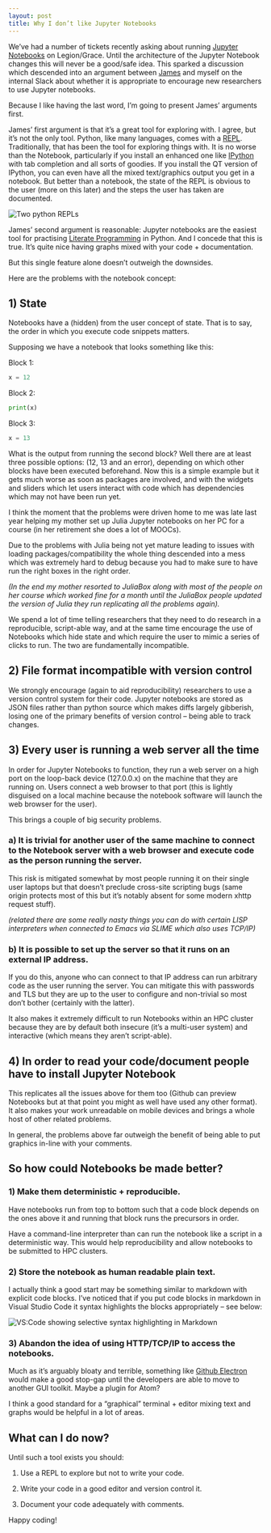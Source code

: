 ```yaml
---
layout: post
title: Why I don’t like Jupyter Notebooks
---
```


We’ve had a number of tickets recently asking about running [Jupyter Notebooks](https://jupyter.org/) on  Legion/Grace. Until the architecture of the Jupyter Notebook changes this will never be a good/safe idea.  This sparked a discussion which descended into an argument between [James](https://twitter.com/jamespjh) and myself on the internal Slack about whether it is appropriate to encourage new researchers to use Jupyter notebooks.

Because I like having the last word, I’m going to present James’ arguments first.  

James’ first argument is that it’s a great tool for exploring with.  I agree, but it’s not the only tool. Python, like many languages, comes with a [REPL](https://en.wikipedia.org/wiki/Read%E2%80%93eval%E2%80%93print_loop).  Traditionally, that has been the tool for exploring things with.  It is no worse than the Notebook, particularly if you install an enhanced one like [IPython](https://ipython.org/install.html) with tab completion and all sorts of goodies.  If you install the QT version of IPython, you can even have all the mixed text/graphics output you get in a notebook.  But better than a notebook, the state of the REPL is obvious to the user (more on this later) and the steps the user has taken are documented.

![Two python REPLs](/images/repl.png)

James’ second argument is reasonable: Jupyter notebooks are the easiest tool for practising [Literate Programming](https://en.wikipedia.org/wiki/Literate_programming) in Python.  And I concede that this is true.  It’s quite nice having graphs mixed with your code + documentation.  

But this single feature alone doesn’t outweigh the downsides.

Here are the problems with the notebook concept:

## 1) State

Notebooks have a (hidden) from the user concept of state.  That is to say, the order in which you execute code snippets matters.

Supposing we have a notebook that looks something like this:

Block 1:
```python
x = 12
```

Block 2:
```python
print(x)
```

Block 3:
```python
x = 13
```

What is the output from running the second block?  Well there are at least three possible options: (12, 13 and an error), depending on which other blocks have been executed beforehand.  Now this is a simple example but it gets much worse as soon as packages are involved, and with the widgets and sliders which let users interact with code which has dependencies which may not have been run yet.

I think the moment that the problems were driven home to me was late last year helping my mother set up Julia Jupyter notebooks on her PC for a course (in her retirement she does a lot of MOOCs).

Due to the problems with Julia being not yet mature leading to issues with loading packages/compatibility the whole thing descended into a mess which was extremely hard to debug because you had to make sure to have run the right boxes in the right order.

*(In the end my mother resorted to JuliaBox along with most of the people on her course which worked fine for a month until the JuliaBox people updated the version of Julia they run replicating all the problems again).*

We spend a lot of time telling researchers that they need to do research in a reproducible, script-able way, and at the same time encourage the use of Notebooks which hide state and which require the user to mimic a series of clicks to run.  The two are fundamentally incompatible.

## 2) File format incompatible with version control

We strongly encourage (again to aid reproducibility) researchers to use a version control system for their code.  Jupyter notebooks are stored as JSON files rather than python source which makes diffs largely gibberish, losing one of the primary benefits of version control – being able to track changes.

## 3) Every user is running a web server all the time

In order for Jupyter Notebooks to function, they run a web server on a high port on the loop-back device (127.0.0.x) on the machine that they are running on.  Users connect a web browser to that port (this is lightly disguised on a local machine because the notebook software will launch the web browser for the user).

This brings a couple of big security problems.

### a) It is trivial for another user of the same machine to connect to the Notebook server with a web browser and execute code as the person running the server.  

This risk is mitigated somewhat by most people running it on their single user laptops but that doesn’t preclude cross-site scripting bugs (same origin protects most of this but it’s notably absent for some modern xhttp request stuff).

*(related there are some really nasty things you can do with certain LISP interpreters when connected to Emacs via SLIME which also uses  TCP/IP)*

### b) It is possible to set up the server so that it runs on an external IP address.  

If you do this, anyone who can connect to that IP address can run arbitrary code as the user running the server.  You can mitigate this with passwords and TLS but they are up to the user to configure and non-trivial so most don’t bother (certainly with the latter).

It also makes it extremely difficult to run Notebooks within an HPC cluster because they are by default both insecure (it’s a multi-user system) and interactive (which means they aren’t script-able).

## 4) In order to read your code/document people have to install Jupyter Notebook

This replicates all the issues above for them too (Github can preview Notebooks but at that point you might as well have used any other format).  It also makes your work unreadable on mobile devices and brings a whole host of other related problems.

In general, the problems above far outweigh the benefit of being able to put graphics in-line with your comments.

## So how could Notebooks be made better?

### 1) Make them deterministic + reproducible.

Have notebooks run from top to bottom such that a code block depends on the ones above it and running that block runs the precursors in order.

Have a command-line interpreter than can run the notebook like a script in a deterministic way.  This would help reproducibility and allow notebooks to be submitted to HPC clusters.

### 2) Store the notebook as human readable plain text.

I actually think a good start may be something similar to markdown with explicit code blocks.  I’ve noticed that if you put code blocks in markdown in Visual Studio Code it syntax highlights the blocks appropriately – see below:

![VS:Code showing selective syntax highlighting in Markdown](/images/vscode.png)

### 3) Abandon the idea of using HTTP/TCP/IP to access the notebooks.

Much as it’s arguably bloaty and terrible, something like [Github Electron](https://github.com/electron/electron) would make a good stop-gap until the developers are able to move to another GUI toolkit.  Maybe a plugin for Atom?

I think a good standard for a “graphical” terminal + editor mixing text and graphs would be helpful in a lot of areas.

## What can I do now?

Until such a tool exists you should:

1) Use a REPL to explore but not to write your code.

2) Write your code in a good editor and version control it.

3) Document your code adequately with comments.

Happy coding!
